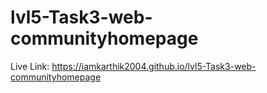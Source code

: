 # lvl5-Task3-web-communityhomepage

Live Link: https://iamkarthik2004.github.io/lvl5-Task3-web-communityhomepage
